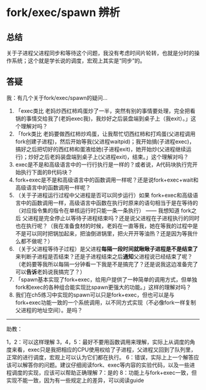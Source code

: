 # fork/exec/spawn 辨析

## 总结

关于子进程父进程同步和等待这个问题，我没有考虑时间片轮转，也就是分时的操作系统；这个就是学长说的调度，宏观上其实是“同步”的。

## 答疑

我：有几个关于fork/exec/spawn的疑问...

1. 「exec类比 老妈炒西红柿鸡蛋炒了一半，突然有别的事情要处理，完全把看锅的事情交给我了(老妈exec我)，我炒好之后装盘端到桌子上（我exit）。」这个理解对吗？
2. 「fork类比 老妈要做西红柿炒鸡蛋，让我帮忙切西红柿和打鸡蛋(父进程调用fork创建子进程)，然后开始等我(父进程waitpid)；我开始搞(子进程exec)，搞好之后把切好的西红柿和蛋液给她(子进程exit)，她开始炒(父进程继续运行)；炒好之后老妈装盘端到桌子上(父进程exit)，结束。」这个理解对吗？
3. exec是不是和高级语言中的一行行执行是一样的？或者说，A代码块执行完开始执行下面的B代码块？
4. fork+exec是不是和高级语言中的函数调用一样呢？还是说fork+exec+wait和高级语言中的函数调用一样呢？
5. （关于子进程运行过程中父进程是否可以同步运行）如果 fork+exec和高级语言中的函数调用一样，高级语言中函数在执行时原来的语句相当于是在等待的（对应指令集的指令在单核运行时只能一条一条执行） —— 我想知道 fork之后 父进程是完全停止以等待子进程结束吗？还是说父进程在子进程执行的同时也在执行呢？（我在准备食材的时候，老妈在一直等我，她在等我的过程中是不是可以同时把锅加起来，把油倒进锅里，把火开开等油热？还是因为等我什么都不做呢？）
6. （关于父进程等待子过程）是父进程**每隔一段时间就瞅瞅子进程是不是结束了**来判断子进程是否结束？还是子进程结束之后**通知**父进程说已经结束了呢？（老妈要等我所以每隔一分钟看一下我是不是搞完了？还是说我这边准备完了可以**告诉**老妈说我搞完了？）
7. 「spawn基本实现了fork+exec，给用户提供了一种简单的调用方式，但单独fork和exec的各种组合能实现比spawn更强大的功能。」这样的理解对吗？
8. 我们在ch5练习中实现的spawn可以只是fork+exec，但也可以是与fork+exec功能一致的一个系统调用，以不同方式实现（不必像fork一样复制父进程的地址空间）。是吗？

---

助教：

1，2：可以这样理解
3，4，5：最好不要用函数调用来理解，实际上从调度的角度来看，exec只是我把相应的CPU使用权给了子进程，父进程又回到了队列里，正常的进行调度，宏观上可以认为它们都在执行。
6：错误，实际上上一个解答应该可以解答你的问题。建议仔细阅读fork、exec等内容的实验代码，以及一些进程调度的实现，应该可以帮助正确理解
7：是的
8：功能上与fork+exec一致，但实现不能一致，因为有一些规定上的差异，可以阅读guide
